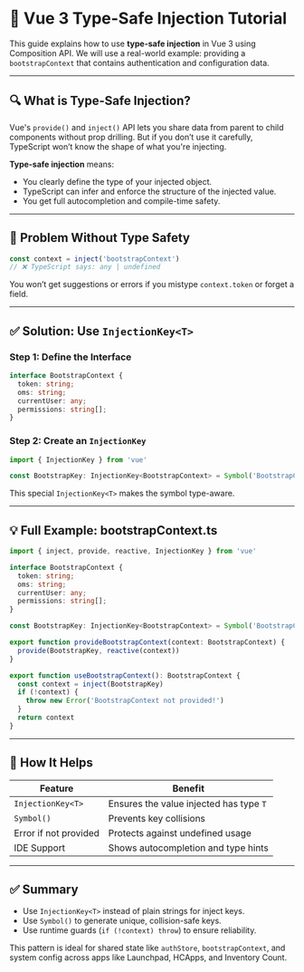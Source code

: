 # 🧠 Vue 3 Type-Safe Injection Tutorial

This guide explains how to use **type-safe injection** in Vue 3 using Composition API. We will use a real-world example: providing a `bootstrapContext` that contains authentication and configuration data.

---

## 🔍 What is Type-Safe Injection?

Vue's `provide()` and `inject()` API lets you share data from parent to child components without prop drilling. But if you don’t use it carefully, TypeScript won’t know the shape of what you're injecting.

**Type-safe injection** means:
- You clearly define the type of your injected object.
- TypeScript can infer and enforce the structure of the injected value.
- You get full autocompletion and compile-time safety.

---

## 🧪 Problem Without Type Safety

```ts
const context = inject('bootstrapContext')
// ❌ TypeScript says: any | undefined
```

You won’t get suggestions or errors if you mistype `context.token` or forget a field.

---

## ✅ Solution: Use `InjectionKey<T>`

### Step 1: Define the Interface

```ts
interface BootstrapContext {
  token: string;
  oms: string;
  currentUser: any;
  permissions: string[];
}
```

### Step 2: Create an `InjectionKey`

```ts
import { InjectionKey } from 'vue'

const BootstrapKey: InjectionKey<BootstrapContext> = Symbol('BootstrapContext')
```

This special `InjectionKey<T>` makes the symbol type-aware.

---

## 💡 Full Example: bootstrapContext.ts

```ts
import { inject, provide, reactive, InjectionKey } from 'vue'

interface BootstrapContext {
  token: string;
  oms: string;
  currentUser: any;
  permissions: string[];
}

const BootstrapKey: InjectionKey<BootstrapContext> = Symbol('BootstrapContext')

export function provideBootstrapContext(context: BootstrapContext) {
  provide(BootstrapKey, reactive(context))
}

export function useBootstrapContext(): BootstrapContext {
  const context = inject(BootstrapKey)
  if (!context) {
    throw new Error('BootstrapContext not provided!')
  }
  return context
}
```

---

## 🧠 How It Helps

| Feature                | Benefit                                   |
|------------------------|-------------------------------------------|
| `InjectionKey<T>`      | Ensures the value injected has type `T`    |
| `Symbol()`             | Prevents key collisions                   |
| Error if not provided | Protects against undefined usage          |
| IDE Support           | Shows autocompletion and type hints       |

---

## ✅ Summary

- Use `InjectionKey<T>` instead of plain strings for inject keys.
- Use `Symbol()` to generate unique, collision-safe keys.
- Use runtime guards (`if (!context) throw`) to ensure reliability.

This pattern is ideal for shared state like `authStore`, `bootstrapContext`, and system config across apps like Launchpad, HCApps, and Inventory Count.
